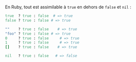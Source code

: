 En Ruby, tout est assimilable à `true` en dehors de `false` et `nil` :

```ruby
true  ? true : false  # => true
false ? true : false # => true

""    ? true : false    # => true
"foo" ? true : false # => true
0     ? true : false     # => true
1     ? true : false     # => true
[]    ? true : false    # => true

nil   ? true : false   # => false
```
